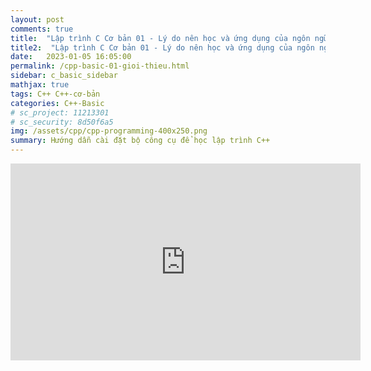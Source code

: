 ```yaml
---
layout: post
comments: true
title:  "Lập trình C Cơ bản 01 - Lý do nên học và ứng dụng của ngôn ngữ C/C++ trong thực tế"
title2:  "Lập trình C Cơ bản 01 - Lý do nên học và ứng dụng của ngôn ngữ C/C++ trong thực tế"
date:   2023-01-05 16:05:00
permalink: /cpp-basic-01-gioi-thieu.html
sidebar: c_basic_sidebar
mathjax: true
tags: C++ C++-cơ-bản
categories: C++-Basic
# sc_project: 11213301
# sc_security: 8d50f6a5
img: /assets/cpp/cpp-programming-400x250.png
summary: Hướng dẫn cài đặt bộ công cụ để học lập trình C++
---
```


<iframe width="560" height="315" src="https://www.youtube.com/embed/bQV5l1RLc7U?si=iaSfOorQIG9QrE6i" title="YouTube video player" frameborder="0" allow="accelerometer; autoplay; clipboard-write; encrypted-media; gyroscope; picture-in-picture; web-share" referrerpolicy="strict-origin-when-cross-origin" allowfullscreen></iframe>